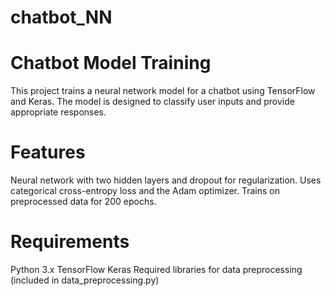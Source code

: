 # chatbot_NN
# Chatbot Model Training

This project trains a neural network model for a chatbot using TensorFlow and Keras. The model is designed to classify user inputs and provide appropriate responses.

# Features
Neural network with two hidden layers and dropout for regularization.
Uses categorical cross-entropy loss and the Adam optimizer.
Trains on preprocessed data for 200 epochs.

# Requirements
Python 3.x
TensorFlow
Keras
Required libraries for data preprocessing (included in data_preprocessing.py)
